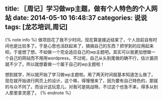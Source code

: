 title: 〖周记〗学习做wp主题，做有个人特色的个人网站
date: 2014-05-10 16:48:37
categories: 说说
tags: [龙芯培训,周记]
---

{% note info %}
做项目花了我不少时间，现在算是接近结束了，个人目前自有时间也是比较多了。于是心思也活跃起来了，搞搞自己的东西？把学到的应用起来呗。<!--more-->于是想了想，不如做一个完全适应自己的wp主题吧。其实可以我更加想做一个自己的网站而不用用wordpress。不过呢，自己从头到尾做的确不行，估计漏洞就不少了。所以就想着做一个属于自己的wp主题啦！

想到就学，所以就开始了学习做wp主题啦。用了两天时间就基本知道怎么做了。现在就开始进行网页上的设计，这个嘛，得慢慢来了，因为要有自己特色的，那就的与众不同了。而设计这玩意儿，对我可是挑战呀。不过这个也急不来，得多从别人那里拿灵感了。
{% endnote %}
